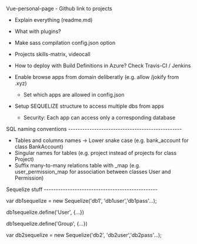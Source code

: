 Vue-personal-page
	- Github link to projects

- Explain everything (readme.md)
- What with plugins?

- Make sass compilation config.json option

- Projects
	skills-matrix, videocall

- How to deploy with Build Definitions in Azure?
	Check Travis-CI / Jenkins

- Enable browse apps from domain deliberatly (e.g. allow /jokify from .xyz)
	- Set which apps are allowed in config.json

- Setup SEQUELIZE structure to access multiple dbs from apps
	- Security: Each app can access only a corresponding database

SQL naming conventions ------------------------------------------------

- Tables and columns names -> Lower snake case (e.g. bank_account for class BankAccount)
- Singular names for tables (e.g. project instead of projects for class Project)
- Suffix many-to-many relations table with _map (e.g. user_permission_map for association between classes User and Permission)

Sequelize stuff ------------------------------------------------

var db1sequelize = new Sequelize('db1', 'db1user','db1pass'...);

db1sequelize.define('User', {...})

db1sequelize.define('Group', {...})

var db2sequelize = new Sequelize('db2', 'db2user','db2pass'...);
